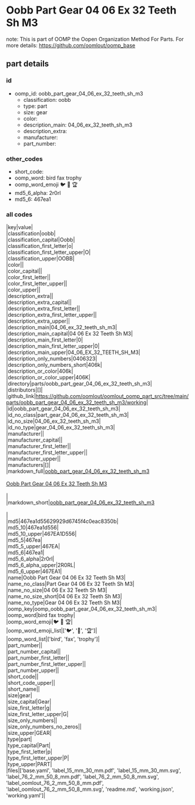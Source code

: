 # Oobb Part Gear 04 06 Ex 32 Teeth Sh M3  

note: This is part of OOMP the Oopen Organization Method For Parts. For more details: https://github.com/oomlout/oomp_base

##  part details





### id
* oomp_id: oobb_part_gear_04_06_ex_32_teeth_sh_m3
  * classification: oobb
  * type: part
  * size: gear
  * color: 
  * description_main: 04_06_ex_32_teeth_sh_m3
  * description_extra: 
  * manufacturer: 
  * part_number: 

### other_codes
* short_code: 
* oomp_word: bird fax trophy
* oomp_word_emoji :bird: :fax: :trophy:
* md5_6_alpha: 2r0rl
* md5_6: 467ea1

### all codes 
|key|value|  
|classification|oobb|  
|classification_capital|Oobb|  
|classification_first_letter|o|  
|classification_first_letter_upper|O|  
|classification_upper|OOBB|  
|color||  
|color_capital||  
|color_first_letter||  
|color_first_letter_upper||  
|color_upper||  
|description_extra||  
|description_extra_capital||  
|description_extra_first_letter||  
|description_extra_first_letter_upper||  
|description_extra_upper||  
|description_main|04_06_ex_32_teeth_sh_m3|  
|description_main_capital|04 06 Ex 32 Teeth Sh M3|  
|description_main_first_letter|0|  
|description_main_first_letter_upper|0|  
|description_main_upper|04_06_EX_32_TEETH_SH_M3|  
|description_only_numbers|0406323|  
|description_only_numbers_short|406k|  
|description_or_color|406k|  
|description_or_color_upper|406K|  
|directory|parts/oobb_part_gear_04_06_ex_32_teeth_sh_m3|  
|distributors|[]|  
|github_link|https://github.com/oomlout/oomlout_oomp_part_src/tree/main/parts/oobb_part_gear_04_06_ex_32_teeth_sh_m3/working|  
|id|oobb_part_gear_04_06_ex_32_teeth_sh_m3|  
|id_no_class|part_gear_04_06_ex_32_teeth_sh_m3|  
|id_no_size|04_06_ex_32_teeth_sh_m3|  
|id_no_type|gear_04_06_ex_32_teeth_sh_m3|  
|manufacturer||  
|manufacturer_capital||  
|manufacturer_first_letter||  
|manufacturer_first_letter_upper||  
|manufacturer_upper||  
|manufacturers|[]|  
|markdown_full|[oobb_part_gear_04_06_ex_32_teeth_sh_m3](https://github.com/oomlout/oomlout_oomp_part_src/tree/main/parts/oobb_part_gear_04_06_ex_32_teeth_sh_m3/working)<br>[](https://github.com/oomlout/oomlout_oomp_part_src/tree/main/parts/oobb_part_gear_04_06_ex_32_teeth_sh_m3/working)<br>[Oobb Part Gear 04 06 Ex 32 Teeth Sh M3](https://github.com/oomlout/oomlout_oomp_part_src/tree/main/parts/oobb_part_gear_04_06_ex_32_teeth_sh_m3/working)<br><br>|  
|markdown_short|[oobb_part_gear_04_06_ex_32_teeth_sh_m3](https://github.com/oomlout/oomlout_oomp_part_src/tree/main/parts/oobb_part_gear_04_06_ex_32_teeth_sh_m3/working)<br><br>|  
|md5|467ea1d55629929d6745f4c0eac8350b|  
|md5_10|467ea1d556|  
|md5_10_upper|467EA1D556|  
|md5_5|467ea|  
|md5_5_upper|467EA|  
|md5_6|467ea1|  
|md5_6_alpha|2r0rl|  
|md5_6_alpha_upper|2R0RL|  
|md5_6_upper|467EA1|  
|name|Oobb Part Gear 04 06 Ex 32 Teeth Sh M3|  
|name_no_class|Part Gear 04 06 Ex 32 Teeth Sh M3|  
|name_no_size|04 06 Ex 32 Teeth Sh M3|  
|name_no_size_short|04 06 Ex 32 Teeth Sh M3|  
|name_no_type|Gear 04 06 Ex 32 Teeth Sh M3|  
|oomp_key|oomp_oobb_part_gear_04_06_ex_32_teeth_sh_m3|  
|oomp_word|bird fax trophy|  
|oomp_word_emoji|:bird: :fax: :trophy:|  
|oomp_word_emoji_list|[':bird:', ':fax:', ':trophy:']|  
|oomp_word_list|['bird', 'fax', 'trophy']|  
|part_number||  
|part_number_capital||  
|part_number_first_letter||  
|part_number_first_letter_upper||  
|part_number_upper||  
|short_code||  
|short_code_upper||  
|short_name||  
|size|gear|  
|size_capital|Gear|  
|size_first_letter|g|  
|size_first_letter_upper|G|  
|size_only_numbers||  
|size_only_numbers_no_zeros||  
|size_upper|GEAR|  
|type|part|  
|type_capital|Part|  
|type_first_letter|p|  
|type_first_letter_upper|P|  
|type_upper|PART|  
|files|['base.yaml', 'label_15_mm_30_mm.pdf', 'label_15_mm_30_mm.svg', 'label_76_2_mm_50_8_mm.pdf', 'label_76_2_mm_50_8_mm.svg', 'label_oomlout_76_2_mm_50_8_mm.pdf', 'label_oomlout_76_2_mm_50_8_mm.svg', 'readme.md', 'working.json', 'working.yaml']|  

